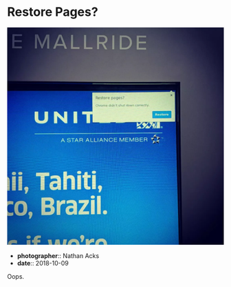 # Restore Pages?

![An outdoor "smart" advertisement, displaying an error that makes it obvious that it's running the ads through Google Chrome](assets/2018-10-09-restore-pages.webp)

* **photographer**:: Nathan Acks
* **date**:: 2018-10-09

Oops.
